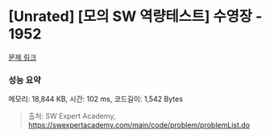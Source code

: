 # [Unrated] [모의 SW 역량테스트] 수영장 - 1952 

[문제 링크](https://swexpertacademy.com/main/code/problem/problemDetail.do?contestProbId=AV5PpFQaAQMDFAUq) 

### 성능 요약

메모리: 18,844 KB, 시간: 102 ms, 코드길이: 1,542 Bytes



> 출처: SW Expert Academy, https://swexpertacademy.com/main/code/problem/problemList.do